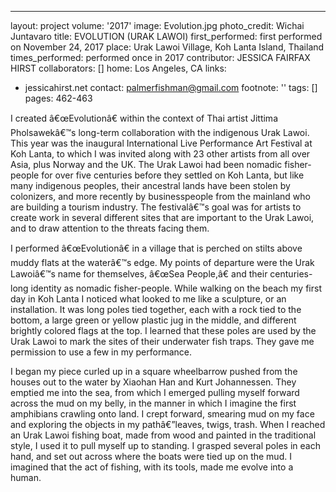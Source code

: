 ---
layout: project
volume: '2017'
image: Evolution.jpg
photo_credit: Wichai Juntavaro
title: EVOLUTION (URAK LAWOI)
first_performed: first performed on November 24, 2017
place: Urak Lawoi Village, Koh Lanta Island, Thailand
times_performed: performed once in 2017
contributor: JESSICA FAIRFAX HIRST
collaborators: []
home: Los Angeles, CA
links:
- jessicahirst.net
contact: palmerfishman@gmail.com
footnote: ''
tags: []
pages: 462-463



I created â€œEvolutionâ€ within the context of Thai artist Jittima Pholsawekâ€™s long-term collaboration with the indigenous Urak Lawoi. This year was the inaugural International Live Performance Art Festival at Koh Lanta, to which I was invited along with 23 other artists from all over Asia, plus Norway and the UK. The Urak Lawoi had been nomadic fisher-people for over five centuries before they settled on Koh Lanta, but like many indigenous peoples, their ancestral lands have been stolen by colonizers, and more recently by businesspeople from the mainland who are building a tourism industry. The festivalâ€™s goal was for artists to create work in several different sites that are important to the Urak Lawoi, and to draw attention to the threats facing them.

I performed â€œEvolutionâ€ in a village that is perched on stilts above muddy flats at the waterâ€™s edge. My points of departure were the Urak Lawoiâ€™s name for themselves, â€œSea People,â€ and their centuries-long identity as nomadic fisher-people. While walking on the beach my first day in Koh Lanta I noticed what looked to me like a sculpture, or an installation. It was long poles tied together, each with a rock tied to the bottom, a large green or yellow plastic jug in the middle, and different brightly colored flags at the top. I learned that these poles are used by the Urak Lawoi to mark the sites of their underwater fish traps. They gave me permission to use a few in my performance.

I began my piece curled up in a square wheelbarrow pushed from the houses out to the water by Xiaohan Han and Kurt Johannessen. They emptied me into the sea, from which I emerged pulling myself forward across the mud on my belly, in the manner in which I imagine the first amphibians crawling onto land. I crept forward, smearing mud on my face and exploring the objects in my pathâ€”leaves, twigs, trash. When I reached an Urak Lawoi fishing boat, made from wood and painted in the traditional style, I used it to pull myself up to standing. I grasped several poles in each hand, and set out across where the boats were tied up on the mud. I imagined that the act of fishing, with its tools, made me evolve into a human.
